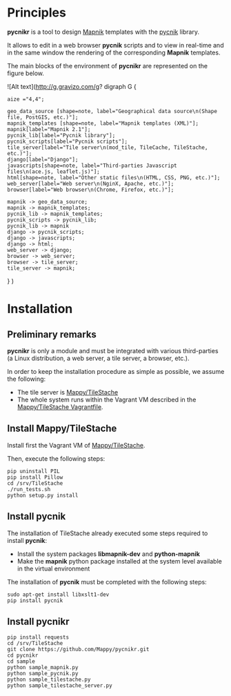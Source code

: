 # Principles

**pycnikr** is a tool to design [Mapnik](http://mapnik.org/) templates with
the [pycnik](https://github.com/Mappy/pycnik) library.

It allows to edit in a web browser **pycnik** scripts and to view in real-time
and in the same window the rendering of the corresponding **Mapnik** templates.

The main blocks of the environment of **pycnikr** are represented on the figure
below.

![Alt text](http://g.gravizo.com/g?
  digraph G {

    aize ="4,4";

    geo_data_source [shape=note, label="Geographical data source\n(Shape file, PostGIS, etc.)"];
    mapnik_templates [shape=note, label="Mapnik templates (XML)"];
    mapnik[label="Mapnik 2.1"];
    pycnik_lib[label="Pycnik library"];
    pycnik_scripts[label="Pycnik scripts"];
    tile_server[label="Tile server\n(mod_tile, TileCache, TileStache, etc.)"];
    django[label="Django"];
    javascripts[shape=note, label="Third-parties Javascript files\n(ace.js, leaflet.js)"];
    html[shape=note, label="Other static files\n(HTML, CSS, PNG, etc.)"];
    web_server[label="Web server\n(NginX, Apache, etc.)"];
    browser[label="Web browser\n(Chrome, Firefox, etc.)"];

    mapnik -> geo_data_source;
    mapnik -> mapnik_templates;
    pycnik_lib -> mapnik_templates;
    pycnik_scripts -> pycnik_lib;
    pycnik_lib -> mapnik
    django -> pycnik_scripts;
    django -> javascripts;
    django -> html;
    web_server -> django;
    browser -> web_server;
    browser -> tile_server;
    tile_server -> mapnik;

  }
)

# Installation

## Preliminary remarks

**pycnikr** is only a module and must be integrated with various third-parties
(a Linux distribution, a web server, a tile server, a browser, etc.).

In order to keep the installation procedure as simple as possible, we assume
the following:

* The tile server is [Mappy/TileStache](https://github.com/Mappy/TileStache)
* The whole system runs within the Vagrant VM described in the
[Mappy/TileStache Vagrantfile](https://github.com/Mappy/TileStache/blob/master/Vagrantfile).

## Install Mappy/TileStache

Install first the Vagrant VM of
[Mappy/TileStache](https://github.com/Mappy/TileStache).

Then, execute the following steps:

    pip uninstall PIL
    pip install Pillow
    cd /srv/TileStache
    ./run_tests.sh
    python setup.py install

## Install pycnik

The installation of TileStache already executed some steps required to install
**pycnik**:

* Install the system packages **libmapnik-dev** and **python-mapnik**
* Make the **mapnik** python package installed at the system level available in
the virtual environment

The installation of **pycnik** must be completed with the following steps:

    sudo apt-get install libxslt1-dev
    pip install pycnik

## Install pycnikr

    pip install requests
    cd /srv/TileStache
    git clone https://github.com/Mappy/pycnikr.git
    cd pycnikr
    cd sample
    python sample_mapnik.py
    python sample_pycnik.py
    python sample_tilestache.py
    python sample_tilestache_server.py
